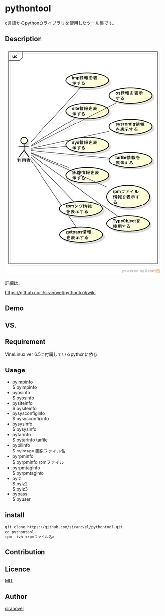 ﻿pythontool
==========
c言語からpythonのライブラリを使用したツール集です。

## Description ##
![ucPythonTool](images/ucPythonTool.jpg)

詳細は、

https://github.com/siranovel/pythontool/wiki
## Demo ##

## VS. ##

## Requirement ##
VineLinux ver 6.5に付属しているpythonに依存

## Usage ##
* pyimpinfo  
  $ pyimpinfo  
* pyosinfo  
  $ pyosinfo
* pysiteinfo  
  $ pysiteinfo
* pysysconfiginfo  
  $ pysysconfiginfo
* pysysinfo  
  $ pysysinfo
* pytarinfo  
  $ pytarinfo tarfile
* pypilinfo  
  $ pyimage 画像ファイル名
* pyrpminfo  
  $ pyrpminfo rpmファイル
* pyrpmtaginfo  
  $ pyrpmtaginfo
* pylz  
  $ pylz2  
  $ pylz3  
* pypass  
  $ pyuser

## install ##
    git clone https://github.com/siranovel/pythontool.git  
    cd pythontool  
    rpm -ivh <rpmファイル名>  

## Contribution ##

## Licence ##

[MIT](LICENSE)


## Author ##

[siranovel](https://github.com/siranovel)
